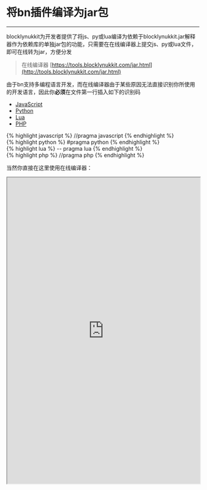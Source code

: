 # 将bn插件编译为jar包  
*****  

blocklynukkit为开发者提供了将js、py或lua编译为依赖于blocklynukkit.jar解释器作为依赖库的单独jar包的功能，只需要在在线编译器上提交js、py或lua文件，即可在线转为jar，方便分发  
> 在线编译器 [https://tools.blocklynukkit.com/jar.html](http://tools.blocklynukkit.com/jar.html)  

由于bn支持多编程语言开发，而在线编译器由于某些原因无法直接识别你所使用的开发语言，因此你**必须**在文件第一行插入如下的识别码    

<div id="usual1" class="codetab"> 
	<ul> 
		<li><a href="#tab1">JavaScript</a></li> 
		<li><a href="#tab2">Python</a></li> 
		<li><a href="#tab3">Lua</a></li> 
		<li><a href="#tab4">PHP</a></li> 
	</ul> 
	<div id="tab1">
{% highlight javascript %}
//pragma javascript  
{% endhighlight %}
	</div> 
	<div id="tab2">
{% highlight python %}
#pragma python  
{% endhighlight %} 
	</div> 
	<div id="tab3">
{% highlight lua %}
-- pragma lua  
{% endhighlight %}
	</div> 
	<div id="tab4">
{% highlight php %}
//pragma php
{% endhighlight %}
	</div> 
	<script markdown="0"> 
	$("#usual1 ul").idTabs(function(id,list,set){$("a",set).removeClass("selected").filter("[href='"+id+"']",set).addClass("selected"); for(i in list){$(list[i]).hide();};$(id).fadeIn(); return false; });
	</script>
</div>

当然你直接在这里使用在线编译器：  
<div markdown="0"><iframe src="https://tools.blocklynukkit.com/jar.html" width="100%" height="800px"></iframe></div>
